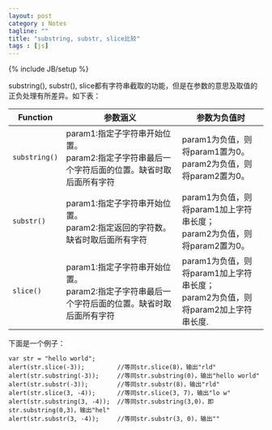 ```yaml
---
layout: post
category : Notes
tagline: ""
title: "substring, substr, slice比较"
tags : [js]
---
```

{% include JB/setup %}

substring(), substr(), slice都有字符串截取的功能，但是在参数的意思及取值的正负处理有所差异。如下表：

<table class="table table-bordered table-striped">
	<colgroup>
		<col class="span1"></col>
		<col class="span3"></col>
		<col class="span4"></col>
	</colgroup>
	<thead>
		<tr>
			<th>Function</th>
			<th>参数涵义</th>
			<th>参数为负值时</th>
		</tr>
	</thead>
	<tbody>
		<tr>
			<td>
				<code>substring()</code>
			</td>
			<td>
				param1:指定子字符串开始位置。<br />
				param2:指定子字符串最后一个字符后面的位置。缺省时取后面所有字符
			</td>
			<td>
				param1为负值，则将param1置为0。<br />
				param2为负值，则将param2置为0。
			</td>
		</tr>
		<tr>
			<td>
				<code>substr()</code>
			</td>
			<td>
				param1:指定子字符串开始位置。<br />
				param2:指定返回的字符数。缺省时取后面所有字符
			</td>
			<td>
				param1为负值，则将param1加上字符串长度；<br />
				param2为负值，则将param2置为0。
			</td>
		</tr>
		<tr>
			<td>
				<code>slice()</code>
			</td>
			<td>
				param1:指定子字符串开始位置。<br />
				param2:指定子字符串最后一个字符后面的位置。缺省时取后面所有字符
			</td>
			<td>
				param1为负值，则将param1加上字符串长度；<br />
				param2为负值，则将param2加上字符串长度.
			</td>
		</tr>
	</tbody>
</table>

下面是一个例子：

	var str = "hello world";
	alert(str.slice(-3));         //等同str.slice(8)，输出"rld"
	alert(str.substring(-3));     //等同str.substring(0)，输出"hello world"
	alert(str.substr(-3));        //等同str.substr(8)，输出"rld"
	alert(str.slice(3, -4));      //等同str.slice(3, 7)，输出"lo w"
	alert(str.substring(3, -4));  //等同str.substring(3,0)，即str.substring(0,3)，输出"hel"
	alert(str.substr(3, -4));     //等同str.substr(3, 0)，输出""
